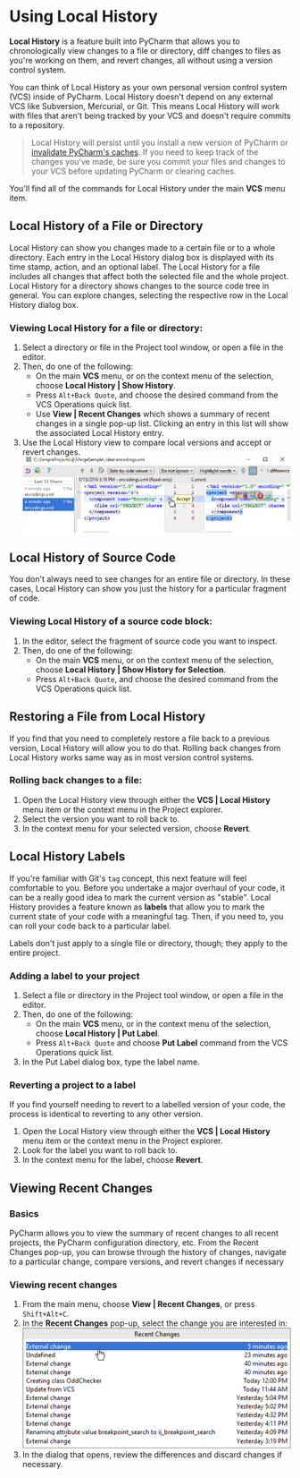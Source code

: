 # Using Local History

**Local History** is a feature built into PyCharm that allows you to chronologically view changes to a file or directory, diff changes to files as you're working on them, and revert changes, all without using a version control system.

You can think of Local History as your own personal version control system (VCS) inside of PyCharm. Local History doesn't depend on any external VCS like Subversion, Mercurial, or Git. This means Local History will work with files that aren't being tracked by your VCS and doesn't require commits to a repository.

> Local History will persist until you install a new version of PyCharm or [invalidate PyCharm's caches](https://www.jetbrains.com/help/pycharm/cleaning-system-cache.html). If you need to keep track of the changes you've made, be sure you commit your files and changes to your VCS before updating PyCharm or clearing caches.

You'll find all of the commands for Local History under the main **VCS** menu item.

## Local History of a File or Directory

Local History can show you changes made to a certain file or to a whole directory. Each entry in the Local History dialog box is displayed with its time stamp, action, and an optional label. The Local History for a file includes all changes that affect both the selected file and the whole project. Local History for a directory shows changes to the source code tree in general. You can explore changes, selecting the respective row in the Local History dialog box.

### Viewing Local History for a file or directory:

1. Select a directory or file in the Project tool window, or open a file in the editor.
2. Then, do one of the following:
    * On the main **VCS** menu, or on the context menu of the selection, choose **Local History | Show History**.
    * Press `Alt+Back Quote`, and choose the desired command from the VCS Operations quick list.
    * Use **View | Recent Changes** which shows a summary of recent changes in a single pop-up list. Clicking an entry in this list will show the associated Local History entry.
3. Use the Local History view to compare local versions and accept or revert changes.
    ![Local history view to compare, accept, and/or reject local changes](images/lvcViewHistoryDiff.png)

## Local History of Source Code

You don't always need to see changes for an entire file or directory. In these cases, Local History can show you just the history for a particular fragment of code.

### Viewing Local History of a source code block:

1. In the editor, select the fragment of source code you want to inspect.
2. Then, do one of the following:
    * On the main **VCS** menu, or on the context menu of the selection, choose **Local History | Show History for Selection**.
    * Press `Alt+Back Quote`, and choose the desired command from the VCS Operations quick list.

## Restoring a File from Local History

If you find that you need to completely restore a file back to a previous version, Local History will allow you to do that. Rolling back changes from Local History works same way as in most version control systems.

### Rolling back changes to a file:

1. Open the Local History view through either the **VCS | Local History** menu item or the context menu in the Project explorer.
2. Select the version you want to roll back to.
3. In the context menu for your selected version, choose **Revert**.

## Local History Labels

If you're familiar with Git's `tag` concept, this next feature will feel comfortable to you. Before you undertake a major overhaul of your code, it can be a really good idea to mark the current version as "stable". Local History provides a feature known as **labels** that allow you to mark the current state of your code with a meaningful tag. Then, if you need to, you can roll your code back to a particular label.

Labels don't just apply to a single file or directory, though; they apply to the entire project.

### Adding a label to your project

1. Select a file or directory in the Project tool window, or open a file in the editor.
2. Then, do one of the following:
    * On the main **VCS** menu, or in the context menu of the selection, choose **Local History | Put Label**.
    * Press `Alt+Back Quote` and choose **Put Label** command from the VCS Operations quick list.
5. In the Put Label dialog box, type the label name.

### Reverting a project to a label

If you find yourself needing to revert to a labelled version of your code, the process is identical to reverting to any other version.

1. Open the Local History view through either the **VCS | Local History** menu item or the context menu in the Project explorer.
2. Look for the label you want to roll back to.
3. In the context menu for the label, choose **Revert**.

## Viewing Recent Changes

### Basics

PyCharm allows you to view the summary of recent changes to all recent projects, the PyCharm configuration directory, etc. From the Recent Changes pop-up, you can browse through the history of changes, navigate to a particular change, compare versions, and revert changes if necessary

### Viewing recent changes

1. From the main menu, choose **View | Recent Changes**, or press `Shift+Alt+C`.
2. In the **Recent Changes** pop-up, select the change you are interested in:
    ![Selecting a recent change](images/recentChanges.png)
3. In the dialog that opens, review the differences and discard changes if necessary.